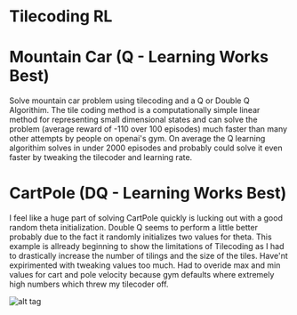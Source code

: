 # Tilecoding RL

# Mountain Car (Q - Learning Works Best)
Solve mountain car problem using tilecoding and a Q or Double Q Algorithim. The tile coding method is a computationally simple linear method for representing small dimensional states and can solve the problem (average reward of -110 over 100 episodes) much faster than many other attempts by people on openai's gym. On average the Q learning algorithim solves in under 2000 episodes and probably could solve it even faster by tweaking the tilecoder and learning rate.

# CartPole (DQ - Learning Works Best)

I feel like a huge part of solving CartPole quickly is lucking out with a good random theta initialization.  Double Q seems to perform a little better probably due to the fact it randomly initializes two values for theta.  This example is allready beginning to show the limitations of Tilecoding as I had to drastically increase the number of tilings and the size of the tiles.  Have'nt expirimented with tweaking values too much.  Had to overide max and min values for cart and pole velocity because gym defaults where extremely high numbers which threw my tilecoder off.

![alt tag](https://github.com/wagonhelm/mountainCar/blob/master/tileCoderFinal.gif)
